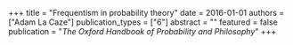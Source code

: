 +++
title = "Frequentism in probability theory"
date = 2016-01-01
authors = ["Adam La Caze"]
publication_types = ["6"]
abstract = ""
featured = false
publication = "*The Oxford Handbook of Probability and Philosophy*"
+++

